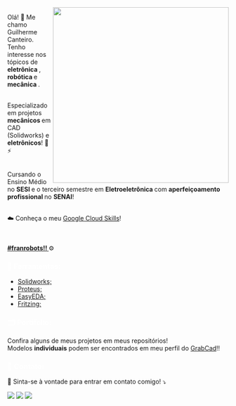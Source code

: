 <img src="https://github.com/GuilhermeCanteiro/GuilhermeCanteiro/assets/96209646/b4f54144-e8ed-4e0f-a0c0-0f03d8ed743d" min-width="400px" max-width="400px" width="400px" align="right">

<p align="left"> 
  Olá! 👋 Me chamo Guilherme Canteiro. Tenho interesse nos tópicos de <strong> eletrônica </strong>, <strong> robótica </strong> e <strong> mecânica </strong>. <br>
  <br>
  
  Especializado em projetos <strong> mecânicos </strong> em CAD (Solidworks) e <strong> eletrônicos</strong>! 🔧⚡<br>
  <br>
  
  Cursando o Ensino Médio no <strong> SESI </strong> e o terceiro semestre em <strong> Eletroeletrônica </strong> com <strong> aperfeiçoamento profissional </strong> no <strong>SENAI</strong>! <br>
  <br>

  ☁️ Conheça o meu <a href="https://www.cloudskillsboost.google/public_profiles/d87bd96b-111a-420f-ab3f-8cbc7d796e78"> Google Cloud Skills</a>! 
  
  <br>
  
  <strong> <a href="https://www.instagram.com/fran_robots/"> #franrobots!! </a> </strong> ⚙️
  <br>
  
</p>
<p align="left">
   <h3 style= "color: white;"> 💼 Ferramentas: </h3>
 <ul> 
   <li> <a href="https://www.solidworks.com/"> Solidworks; </a> </li>
   <li> <a href="https://www.labcenter.com/"> Proteus; </a> </li>
   <li> <a href="https://easyeda.com/"> EasyEDA; </a> </li>
   <li> <a href="https://fritzing.org/"> Fritzing; </a> 
   </li>
 </ul>

</p>
 <h3 style= "color: white;"> 🗂️ Portifólio: </h3>
 Confira alguns de meus projetos em meus repositórios! <br>
 Modelos <strong>individuais</strong> podem ser encontrados em meu perfil do <a href="https://grabcad.com/guilherme.canteiro-1"> GrabCad</a>!! <br>
 
<p align="left">
 <h3 style= "color: white;"> 📢 Contato: </h3>
 💌 Sinta-se à vontade para entrar em contato comigo! ⤵️ </p>

<p align="left">
 
  <a href="mailto:guilhermebcanteiro@gmail.com" alt="Gmail">
  <img src="https://img.shields.io/badge/-Gmail-FF0000?style=flat-square&labelColor=FF0000&logo=gmail&logoColor=white&link=LINK-DO-SEU-GMAIL" /></a>

  <a href="https://www.linkedin.com/in/guilhermebcanteiro/" alt="LinkedIn">
  <img src="https://img.shields.io/badge/-Linkedin-0e76a8?style=flat-square&logo=Linkedin&logoColor=white&link=LINK-DO-SEU-LINKEDIN" /></a>

  <a href="https://www.instagram.com/guilhermebcanteiro/" alt="Instagram">
  <img src="https://img.shields.io/badge/-Instagram-DF0174?style=flat-square&labelColor=DF0174&logo=instagram&logoColor=white&link=LINK-DO-SEU-INSTAGRAM"/></a>
  
</p>
